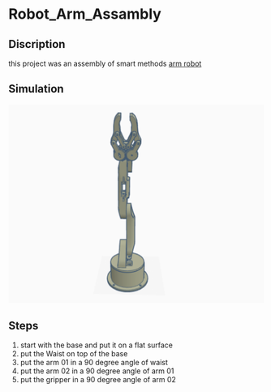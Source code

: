 # Robot_Arm_Assambly

## Discription

this project was an assembly of smart methods [arm robot](https://github.com/smart-methods/arduino_robot_arm)

## Simulation

<img src="arm.png">

## Steps 

1. start with the base and put it on a flat surface
2. put the Waist on top of the base 
3. put the arm 01 in a 90 degree angle of waist
4. put the arm 02 in a 90 degree angle of arm 01
5. put the gripper in a 90 degree angle of arm 02
